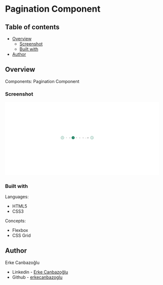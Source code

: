 # Pagination Component

## Table of contents

- [Overview](#overview)
  - [Screenshot](#screenshot)
  - [Built with](#built-with)
- [Author](#author)

## Overview

Components:
Pagination Component

### Screenshot

![Design preview](./design/desktop-preview.png)

### Built with

Languages:

- HTML5
- CSS3

Concepts:

- Flexbox
- CSS Grid

## Author

Erke Canbazoğlu

- Linkedin - [Erke Canbazoğlu](https://www.linkedin.com/in/erkecanbazoglu/)
- Github - [erkecanbazoglu](https://github.com/erkecanbazoglu)
